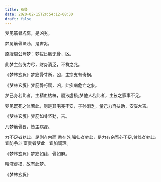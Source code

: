```yaml
---
title: 筋骨
date: 2020-02-15T20:54:12+08:00
draft: false
---
```


梦见筋骨朽腐，是凶兆。

梦见筋骨坚劲，是吉兆。

原版周公解梦：梦拔出筋无骨，凶。

此梦主劳伤力尽，财势消乏，不祥之兆。

《梦林玄解》梦筋骨寸断，凶，主宗支有奇祸。

《梦林玄解》梦筋骨朽腐，凶，此疾病危亡之象。

梦己身若此者，主精血枯槁，髓液虚损;梦他人若此者，主彼之家事不足。

梦见既死之体若此，则是其宅兆不安，子孙消乏，量己力而扶助，安妥大吉。

《梦林玄解》梦筋如骨坚劲，吉。

凡梦筋骨者，皆主病疫。

力不足者梦此，是刚在内而 柔在外;强壮者梦此，是力有余而心不足;贫贱者梦此，宜防争斗;富贵者梦此，宜加调理。

《梦林玄解》梦筋如线、骨如麻。

精液虚损，故有此梦。

《梦林玄解》
